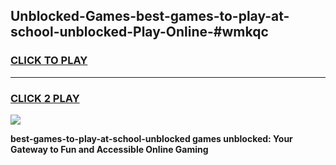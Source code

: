 
## Unblocked-Games-best-games-to-play-at-school-unblocked-Play-Online-#wmkqc
<h3>
<a href="https://premium.freeplayer.one?title=best-games-to-play-at-school-unblocked&ref=27F">CLICK TO PLAY</a></h3>
<hr>

<h3>
<a href="https://premium.freeplayer.one?title=best-games-to-play-at-school-unblocked&ref=27F">CLICK 2 PLAY</a>
  
</h3>

<a href="https://premium.freeplayer.one?title=best-games-to-play-at-school-unblocked&ref=27F"><img src="https://clearcache.store/games.png"></a>


**best-games-to-play-at-school-unblocked games unblocked: Your Gateway to Fun and Accessible Online Gaming**
